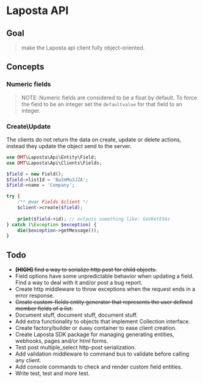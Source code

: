 # Laposta API 

## Goal

> make the Laposta api client fully object-oriented.

## Concepts

### Numeric fields

> NOTE: Numeric fields are considered to be a float by default.
> To force the field to be an integer set the `defaultvalue` for that field to an integer.

### Create\Update

The clients do not return the data on create, update or delete actions, instead 
they update the object send to the server. 

```php
use DMT\Laposta\Api\Entity\Field;
use DMT\Laposta\Api\Clients\Fields;

$field = new Field();
$field->listId = 'BaImMu3JZA';
$field->name = 'Company';

try {
    /** @var Fields $client */
    $client->create($field);
    
    print($field->id); // outputs something like: GeVKetES6z
} catch (\Exception $exception) {
    die($exception->getMessage());
}
```

## Todo

* ~~__[HIGH]__ find a way to serialize http post for child objects.~~
* Field options have some unpredictable behavior when updating a field.
  Find a way to deal with it and/or post a bug report.
* Create http middleware to throw exceptions when the request ends in a error response.
* ~~Create custom-fields entity generator that represents the user defined member fields of a list.~~
* Document stuff, document stuff, document stuff.
* Add extra functionality to objects that implement Collection interface.
* Create factory/builder or `dummy` container to ease client creation. 
* Create Laposta SDK package for managing generating entities, webhooks, pages and/or html forms.
* Test post multiple_select http-post serialization.
* Add validation middleware to command bus to validate before calling any client.
* Add console commands to check and render custom field entities.
* Write test, test and more test.
